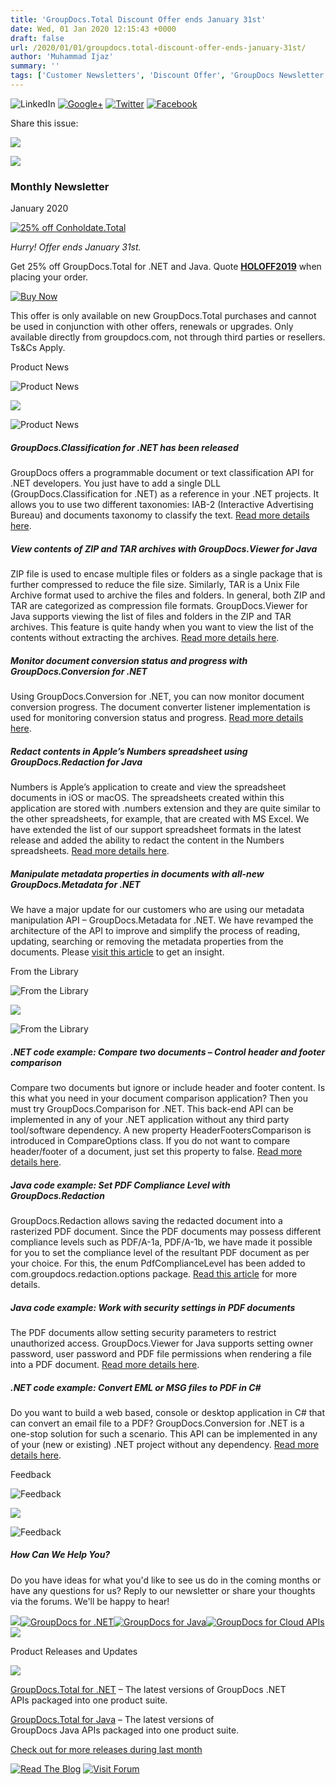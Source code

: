 ```yaml
---
title: 'GroupDocs.Total Discount Offer ends January 31st'
date: Wed, 01 Jan 2020 12:15:43 +0000
draft: false
url: /2020/01/01/groupdocs.total-discount-offer-ends-january-31st/
author: 'Muhammad Ijaz'
summary: ''
tags: ['Customer Newsletters', 'Discount Offer', 'GroupDocs Newsletter', 'Holiday Offer', 'newsletter']
---
```


![LinkedIn](https://newsletter.groupdocs.com/uploadimages/image/linkedIn-Icon.png) [![Google+](https://newsletter.groupdocs.com/uploadimages/image/youTube-Icon%281%29.png)](https://www.youtube.com/c/groupdocs?utm_source=nl&utm_medium=link&utm_campaign=nl-jan2020) [![Twitter](https://newsletter.groupdocs.com/uploadimages/image/twitter-Icon.png)](https://twitter.com/GroupDocs?utm_source=nl&utm_medium=link&utm_campaign=nl-jan2020) [![Facebook](https://newsletter.groupdocs.com/uploadimages/image/facebook-Icon.png)](https://www.facebook.com/GroupDocs?utm_source=nl&utm_medium=link&utm_campaign=nl-jan2020)

Share this issue:

![](https://newsletter.groupdocs.com/uploadimages/image/asposeimages/newsletter/separator-690px.png)

[![](https://newsletter.groupdocs.com/uploadimages/image/new-groupdocs-logo.png)](https://www.groupdocs.com/?utm_source=nl&utm_campaign=nl-apr18&utm_medium=link)

### Monthly Newsletter

January 2020

[![25% off Conholdate.Total](https://newsletter.groupdocs.com/uploadimages/image/advert_jan_2020(2).png "25% off Conholdate.Total")](https://purchase.groupdocs.com/?utm_source=nl&utm_medium=link&utm_campaign=nl-jan2020)

_Hurry! Offer ends January 31st._  

Get 25% off GroupDocs.Total for .NET and Java. Quote [**HOLOFF2019**](https://www.groupdocs.com/holiday-offer-2019?utm_source=nl&utm_medium=link&utm_campaign=nl-jan2020) when placing your order.

[![Buy Now](https://newsletter.groupdocs.com/uploadimages/image/ActionButtonsJan2020.png "Buy NOW")](https://purchase.groupdocs.com/?utm_source=nl&utm_medium=link&utm_campaign=nl-jan2020)

This offer is only available on new GroupDocs.Total purchases and cannot be used in conjunction with other offers, renewals or upgrades. Only available directly from groupdocs.com, not through third parties or resellers. Ts&Cs Apply.

Product News

![Product News](https://newsletter.groupdocs.com/uploadimages/image/asposeimages/newsletter/productNews-Icon.png)

![](https://newsletter.groupdocs.com/uploadimages/image/asposeimages/newsletter/separator-630px.png)

![Product News](https://newsletter.groupdocs.com/uploadimages/image/asposeimages/newsletter/productNews-Icon.png)

##### GroupDocs.Classification for .NET has been released

GroupDocs offers a programmable document or text classification API for .NET developers. You just have to add a single DLL (GroupDocs.Classification for .NET) as a reference in your .NET projects. It allows you to use two different taxonomies: IAB-2 (Interactive Advertising Bureau) and documents taxonomy to classify the text. [Read more details here](https://blog.groupdocs.com/2019/12/10/classify-text-using-iab-2-or-document-taxonomies-in-csharp/?utm_source=nl&utm_medium=link&utm_campaign=nl-jan2020).

##### View contents of ZIP and TAR archives with GroupDocs.Viewer for Java

ZIP file is used to encase multiple files or folders as a single package that is further compressed to reduce the file size. Similarly, TAR is a Unix File Archive format used to archive the files and folders. In general, both ZIP and TAR are categorized as compression file formats. GroupDocs.Viewer for Java supports viewing the list of files and folders in the ZIP and TAR archives. This feature is quite handy when you want to view the list of the contents without extracting the archives. [Read more details here](https://blog.groupdocs.com/2019/12/10/view-files-and-folders-in-zip-and-tar-archives-using-java-api/?utm_source=nl&utm_medium=link&utm_campaign=nl-jan2020).

##### Monitor document conversion status and progress with GroupDocs.Conversion for .NET

Using GroupDocs.Conversion for .NET, you can now monitor document conversion progress. The document converter listener implementation is used for monitoring conversion status and progress. [Read more details here](https://blog.groupdocs.com/2019/12/04/monitor-document-conversion-status-and-progress-in-c/?utm_source=nl&utm_medium=link&utm_campaign=nl-jan2020).

##### Redact contents in Apple’s Numbers spreadsheet using GroupDocs.Redaction for Java

Numbers is Apple’s application to create and view the spreadsheet documents in iOS or macOS. The spreadsheets created within this application are stored with .numbers extension and they are quite similar to the other spreadsheets, for example, that are created with MS Excel. We have extended the list of our support spreadsheet formats in the latest release and added the ability to redact the content in the Numbers spreadsheets. [Read more details here](https://blog.groupdocs.com/2019/12/04/redact-apple-numbers-spreadsheet-using-groupdocs-redaction-for-java-api/?utm_source=nl&utm_medium=link&utm_campaign=nl-jan2020).

##### Manipulate metadata properties in documents with all-new GroupDocs.Metadata for .NET

We have a major update for our customers who are using our metadata manipulation API – GroupDocs.Metadata for .NET. We have revamped the architecture of the API to improve and simplify the process of reading, updating, searching or removing the metadata properties from the documents. Please [visit this article](https://blog.groupdocs.com/2019/11/29/manipulate-metadata-properties-in-documents-groupdocs-metadata-net-api/?utm_source=nl&utm_medium=link&utm_campaign=nl-jan2020) to get an insight.

From the Library

![From the Library](https://newsletter.aspose.com/uploadimages/image/asposeimages/newsletter/fromLibrary-Icon.png)

![](https://newsletter.aspose.com/uploadimages/image/asposeimages/newsletter/separator-630px.png)

![From the Library](https://newsletter.aspose.com/uploadimages/image/asposeimages/newsletter/fromLibrary-Icon.png)

##### .NET code example: Compare two documents – Control header and footer comparison

Compare two documents but ignore or include header and footer content. Is this what you need in your document comparison application? Then you must try GroupDocs.Comparison for .NET. This back-end API can be implemented in any of your .NET application without any third party tool/software dependency. A new property HeaderFootersComparison is introduced in CompareOptions class. If you do not want to compare header/footer of a document, just set this property to false. [Read more details here](https://blog.groupdocs.com/2019/12/02/compare-two-documents-control-header-and-footer-comparison-in-csharp/?utm_source=nl&utm_medium=link&utm_campaign=nl-jan2020).

##### Java code example: Set PDF Compliance Level with GroupDocs.Redaction

GroupDocs.Redaction allows saving the redacted document into a rasterized PDF document. Since the PDF documents may possess different compliance levels such as PDF/A-1a, PDF/A-1b, we have made it possible for you to set the compliance level of the resultant PDF document as per your choice. For this, the enum PdfComplianceLevel has been added to com.groupdocs.redaction.options package. [Read this article](https://blog.groupdocs.com/2019/12/04/redact-apple-numbers-spreadsheet-using-groupdocs-redaction-for-java-api/?utm_source=nl&utm_medium=link&utm_campaign=nl-jan2020) for more details.

##### Java code example: Work with security settings in PDF documents

The PDF documents allow setting security parameters to restrict unauthorized access. GroupDocs.Viewer for Java supports setting owner password, user password and PDF file permissions when rendering a file into a PDF document. [Read more details here](https://blog.groupdocs.com/2019/12/10/view-files-and-folders-in-zip-and-tar-archives-using-java-api/?utm_source=nl&utm_medium=link&utm_campaign=nl-jan2020).

##### .NET code example: Convert EML or MSG files to PDF in C#

Do you want to build a web based, console or desktop application in C# that can convert an email file to a PDF? GroupDocs.Conversion for .NET is a one-stop solution for such a scenario. This API can be implemented in any of your (new or existing) .NET project without any dependency. [Read more details here](https://blog.groupdocs.com/2019/12/06/convert-eml-or-msg-file-to-pdf-in-csharp/?utm_source=nl&utm_medium=link&utm_campaign=nl-jan2020).

Feedback

![Feedback](https://newsletter.groupdocs.com/uploadimages/image/asposeimages/newsletter/giveFeedback-Icon.png)

![](https://newsletter.groupdocs.com/uploadimages/image/asposeimages/newsletter/separator-630px.png)

![Feedback](https://newsletter.groupdocs.com/uploadimages/image/asposeimages/newsletter/giveFeedback-Icon.png)

##### How Can We Help You?

Do you have ideas for what you'd like to see us do in the coming months or have any questions for us? Reply to our newsletter or share your thoughts via the forums. We'll be happy to hear!

![](https://www.aspose.com/Images/Newsletter/april-2017/spacer-nl.png)[![GroupDocs for .NET](https://newsletter.groupdocs.com/uploadimages/image/dotNet-Icon.png)](https://products.groupdocs.com/total/net?utm_source=nl&utm_medium=link&utm_campaign=nl-jan2020)[![GroupDocs for Java](https://newsletter.groupdocs.com/uploadimages/image/java-Icon.png)](https://products.groupdocs.com/total/java?utm_source=nl&utm_medium=link&utm_campaign=nl-jan2020)[![GroupDocs for Cloud APIs](https://newsletter.groupdocs.com/uploadimages/image/cloudApi-Icon.png)](https://products.groupdocs.cloud/?utm_source=nl&utm_medium=link&utm_campaign=nl-jan2020)![](https://www.aspose.com/Images/Newsletter/april-2017/spacer-nl.png)

Product Releases and Updates

![](https://newsletter.groupdocs.com/uploadimages/image/asposeimages/newsletter/separator-630px.png)

[GroupDocs.Total for .NET](https://products.groupdocs.com/total/net?utm_source=nl&utm_medium=link&utm_campaign=nl-jan2020) – The latest versions of GroupDocs .NET APIs packaged into one product suite.

[GroupDocs.Total for Java](https://products.groupdocs.com/total/java?utm_source=nl&utm_medium=link&utm_campaign=nl-jan2020) – The latest versions of GroupDocs Java APIs packaged into one product suite.

[Check out for more releases during last month](https://downloads.groupdocs.com/?utm_source=nl&utm_medium=link&utm_campaign=nl-jan2020)

[![Read The Blog](https://newsletter.groupdocs.com/uploadimages/image/readBlog-ActionButton%281%29.png)](https://blog.groupdocs.com/?utm_source=nl&utm_medium=link&utm_campaign=nl-jan2020) [![Visit Forum](https://newsletter.groupdocs.com/uploadimages/image/visitForum-ActionButton%281%29.png)](https://forum.groupdocs.com/?utm_source=nl&utm_medium=link&utm_campaign=nl-jan2020)




